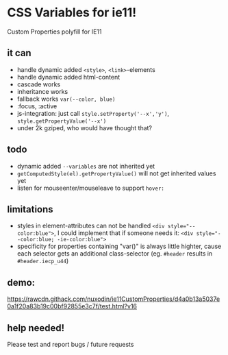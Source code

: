 # CSS Variables for ie11!
Custom Properties polyfill for IE11


## it can
- handle dynamic added `<style>`, `<link>`-elements
- handle dynamic added html-content
- cascade works
- inheritance works
- fallback works `var(--color, blue)`
- :focus, :active
- js-integration: just call `style.setProperty('--x','y')`, `style.getPropertyValue('--x')`
- under 2k gziped, who would have thought that?

## todo
- dynamic added `--variables` are not inherited yet
- `getComputedStyle(el).getPropertyValue()` will not get inherited values yet
- listen for mouseenter/mouseleave to support `hover:`

## limitations
- styles in element-attributes can not be handled `<div style="--color:blue">`, I could implement that if someone needs it: `<div style="--color:blue; -ie-color:blue">`
- specificity for properties containing "var()" is always little highter, cause each selector gets an additional class-selector (eg. `#header` results in `#header.iecp_u44`)

## demo:
https://rawcdn.githack.com/nuxodin/ie11CustomProperties/d4a0b13a5037e0a1f20a83b19c00bf92855e3c7f/test.html?v16

## help needed!
Please test and report bugs / future requests
